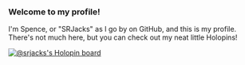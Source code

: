 ### Welcome to my profile!

I'm Spence, or "SRJacks" as I go by on GitHub, and this is my profile. There's not much here, but you can check out my neat little Holopins!

[![@srjacks's Holopin board](https://holopin.io/api/user/board?user=srjacks)](https://holopin.io/@srjacks)
